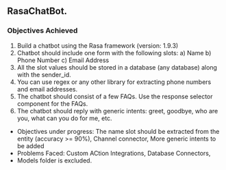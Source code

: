 ## RasaChatBot.
### Objectives Achieved
1. Build a chatbot using the Rasa framework (version: 1.9.3) 
2. Chatbot should include one form with the following slots: a) Name b) Phone Number c) Email Address 
3. All the slot values should be stored in a database (any database) along with the sender_id.  
5. You can use regex or any other library for extracting phone numbers and email addresses. 
6. The chatbot should consist of a few FAQs. Use the response selector component for the FAQs. 
7. The chatbot should reply with generic intents: greet, goodbye, who are you, what can you do for me, etc. 

- Objectives under progress:
    The name slot should be extracted from the entity (accuracy >= 90%), 
    Channel connector, 
    More generic intents to be added
- Problems Faced:
    Custom ACtion Integrations,
    Database Connectors,
- Models folder is excluded.
